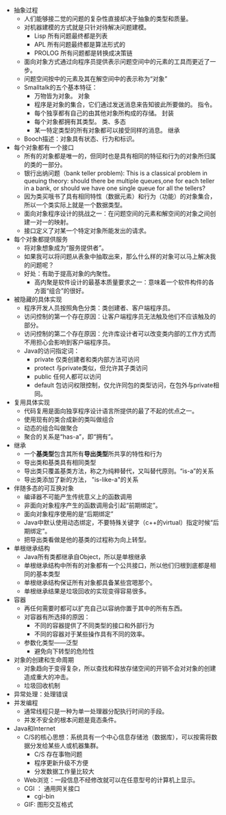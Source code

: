 - 抽象过程
    - 人们能够接二觉的问题的复杂性直接却决于抽象的类型和质量。
    - 对机器建模的方式就是只针对待解决问题建模。
        - Lisp 所有问题最终都是列表
        - APL 所有问题最终都是算法形式的
        - PROLOG 所有问题都是转换成决策链
    - 面向对象方式通过向程序员提供表示问题空间中的元素的工具而更近了一步。
    - 问题空间按中的元素及其在解空间中的表示称为“对象”
    - Smalltalk的五个基本特征：
        - 万物皆为对象。  对象
        - 程序是对象的集合，它们通过发送消息来告知彼此所要做的。  指令。
        - 每个独享都有自己的由其他对象所构成的存储。   封装
        - 每个对象都拥有其类型。 类、多态
        - 某一特定类型的所有对象都可以接受同样的消息。    继承
    - Booch描述：对象具有状态、行为和标识。
- 每个对象都有一个接口
    - 所有的对象都是唯一的，但同时也是具有相同的特征和行为的对象所归属的类的一部分。
    - 银行出纳问题（bank teller problem): This is a classical problem in queuing theory: 
    should there be multiple queues,one for each teller in a bank, or should we have one
    single queue for all the tellers?
    - 因为类买哦书了具有相同特性（数据元素）和行为（功能）的对象集合， 所以一个类实际上就是一个数据类型。
    - 面向对象程序设计的挑战之一：在问题空间的元素和解空间的对象之间创建一对一的映射。
    - 接口定义了对某一个特定对象所能发出的请求。
- 每个对象都提供服务
    - 将对象想象成为“服务提供者”。
    - 如果我可以将问题从表象中抽取出来，那么什么样的对象可以马上解决我的问题呢？
    - 好处：有助于提高对象的内聚性。
        - 高内聚是软件设计的最基本质量要求之一：意味着一个软件构件的各方面“组合”的很好。
- 被隐藏的具体实现
    - 程序开发人员按照角色分类：类创建者、客户端程序员。
    - 访问控制的第一个存在原因：让客户端程序员无法触及他们不应该触及的部分。
    - 访问控制的第二个存在原因：允许库设计者可以改变类内部的工作方式而不用担心会影响到客户端程序员。
    - Java的访问指定词：
        - private 仅类创建者和类内部方法可访问
        - protect 与private类似，但允许其子类访问
        - public 任何人都可以访问
        - default 包访问权限控制，仅允许同包的类型访问，在包外与private相同。
- 复用具体实现
    - 代码复用是面向独享程序设计语言所提供的最了不起的优点之一。
    - 使用现有的类合成新的类叫做组合
    - 动态的组合叫做聚合
    - 聚合的关系是“has-a”，即“拥有”。
- 继承
    - 一个**基类型**包含其所有**导出类型**所共享的特性和行为
    - 导出类和基类具有相同类型
    - 导出类只覆盖基类方法，称之为纯粹替代，又叫替代原则。“is-a”的关系
    - 导出类添加了新的方法， "is-like-a"的关系
- 伴随多态的可互换对象
    - 编译器不可能产生传统意义上的函数调用
    - 非面向对象程序产生的函数调用会引起“前期绑定”。
    - 面向对象程序使用的是“后期绑定”
    - Java中默认使用动态绑定，不要特殊关键字（c++的virtual）指定时候“后期绑定”。
    - 把导出类看做是他的基类的过程称为向上转型。
- 单根继承结构
    - Java所有类都继承自Object，所以是单根继承
    - 单根继承结构中所有的对象都有一个公共接口，所以他们归根到底都是相同的基本类型
    - 单根继承结构保证所有对象都具备某些宫嗯那个。
    - 单根继承结果是垃圾回收的实现变得容易很多。
- 容器
    - 再任何需要时都可以扩充自己以容纳你置于其中的所有东西。
    - 对容器有所选择的原因：
        - 不同的容器提供了不同类型的接口和外部行为
        - 不同的容器对于某些操作具有不同的效率。
    - 参数化类型——泛型
        - 避免向下转型的危险性    
- 对象的创建和生命周期
    - 对象趋向于变得复杂，所以查找和释放存储空间的开销不会对对象的创建造成重大的冲击。
    - 垃圾回收机制
- 异常处理：处理错误
- 并发编程
    - 通常线程只是一种为单一处理器分配执行时间的手段。
    - 并发不安全的根本问题是竟态条件。
- Java和Internet
    - C/S的核心思想：系统具有一个中心信息存储池（数据库），可以按需将数据分发给某些人或机器集群。
        - C/S 存在事物问题
        - 程序更新升级不方便
        - 分发数据工作量比较大
    - Web浏览：一段信息不经修改就可以在任意型号的计算机上显示。
    - CGI ： 通用网关接口
        - cgi-bin
    - GIF: 图形交互格式         

    